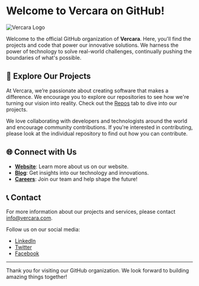 # Welcome to Vercara on GitHub!

![Vercara Logo](https://vercara.com/wp-content/uploads/2023/02/Vercari-logo.png)

Welcome to the official GitHub organization of **Vercara**. Here, you'll find the projects and code that power our innovative solutions. We harness the power of technology to solve real-world challenges, continually pushing the boundaries of what's possible.

## 🚀 Explore Our Projects

At Vercara, we’re passionate about creating software that makes a difference. We encourage you to explore our repositories to see how we're turning our vision into reality. Check out the [Repos](https://github.com/vercara?tab=repositories) tab to dive into our projects.

We love collaborating with developers and technologists around the world and encourage community contributions. If you're interested in contributing, please look at the individual repository to find out how you can contribute.

## 🌐 Connect with Us

- **[Website](https://www.vercara.com)**: Learn more about us on our website.
- **[Blog](https://www.vercara.com/blog)**: Get insights into our technology and innovations.
- **[Careers](https://www.vercara.com/careers)**: Join our team and help shape the future!

## 📞 Contact

For more information about our projects and services, please contact [info@vercara.com](mailto:info@vercara.com).

Follow us on our social media:
- [LinkedIn](https://www.linkedin.com/company/vercaraultra)
- [Twitter](https://twitter.com/VercaraUltra)
- [Facebook](https://www.facebook.com/VercaraUltra)

---

Thank you for visiting our GitHub organization. We look forward to building amazing things together!
